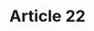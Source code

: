 ---
title: "Article 22"
draft: false
exceptions:
- info53d
memberstates:
- DK
score: 3
compensation:
- 
remarks: |
 


link: ""
---